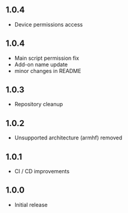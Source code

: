 <!-- https://developers.home-assistant.io/docs/add-ons/presentation#keeping-a-changelog -->

## 1.0.4

- Device permissions access

## 1.0.4

- Main script permission fix
- Add-on name update
- minor changes in README

## 1.0.3

- Repository cleanup
## 1.0.2

- Unsupported architecture (armhf) removed
## 1.0.1

- CI / CD improvements

## 1.0.0

- Initial release
